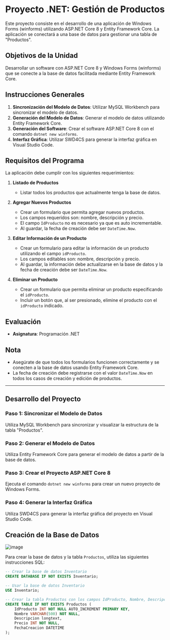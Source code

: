 # Proyecto .NET: Gestión de Productos

Este proyecto consiste en el desarrollo de una aplicación de Windows Forms (winforms) utilizando ASP.NET Core 8 y Entity Framework Core. La aplicación se conectará a una base de datos para gestionar una tabla de "Productos".

## Objetivos de la Unidad

Desarrollar un software con ASP.NET Core 8 y Windows Forms (winforms) que se conecte a la base de datos facilitada mediante Entity Framework Core.

## Instrucciones Generales

1. **Sincronización del Modelo de Datos**: Utilizar MySQL Workbench para sincronizar el modelo de datos.
2. **Generación del Modelo de Datos**: Generar el modelo de datos utilizando Entity Framework Core.
3. **Generación del Software**: Crear el software ASP.NET Core 8 con el comando `dotnet new winforms`.
4. **Interfaz Gráfica**: Utilizar SWD4CS para generar la interfaz gráfica en Visual Studio Code.

## Requisitos del Programa

La aplicación debe cumplir con los siguientes requerimientos:

1. **Listado de Productos** 
   - Listar todos los productos que actualmente tenga la base de datos.

2. **Agregar Nuevos Productos** 
   - Crear un formulario que permita agregar nuevos productos.
   - Los campos requeridos son: nombre, descripción y precio.
   - El campo `IdProducto` no es necesario ya que es auto incrementable.
   - Al guardar, la fecha de creación debe ser `DateTime.Now`.

3. **Editar Información de un Producto** 
   - Crear un formulario para editar la información de un producto utilizando el campo `idProducto`.
   - Los campos editables son: nombre, descripción y precio.
   - Al guardar, la información debe actualizarse en la base de datos y la fecha de creación debe ser `DateTime.Now`.

4. **Eliminar un Producto** 
   - Crear un formulario que permita eliminar un producto especificando el `idProducto`.
   - Incluir un botón que, al ser presionado, elimine el producto con el `idProducto` indicado.

## Evaluación
- **Asignatura**: Programación .NET 


## Nota

- Asegúrate de que todos los formularios funcionen correctamente y se conecten a la base de datos usando Entity Framework Core.
- La fecha de creación debe registrarse con el valor `DateTime.Now` en todos los casos de creación y edición de productos.

---

## Desarrollo del Proyecto

### Paso 1: Sincronizar el Modelo de Datos
Utiliza MySQL Workbench para sincronizar y visualizar la estructura de la tabla "Productos".

### Paso 2: Generar el Modelo de Datos
Utiliza Entity Framework Core para generar el modelo de datos a partir de la base de datos.

### Paso 3: Crear el Proyecto ASP.NET Core 8
Ejecuta el comando `dotnet new winforms` para crear un nuevo proyecto de Windows Forms.

### Paso 4: Generar la Interfaz Gráfica
Utiliza SWD4CS para generar la interfaz gráfica del proyecto en Visual Studio Code.

## Creación de la Base de Datos

![image](https://github.com/JorellStudent/WFCrud/assets/167504858/1697d040-8e82-4001-a590-7db2f799bcce)

Para crear la base de datos y la tabla `Productos`, utiliza las siguientes instrucciones SQL:

```sql
-- Crear la base de datos Inventario
CREATE DATABASE IF NOT EXISTS Inventario;

-- Usar la base de datos Inventario
USE Inventario;

-- Crear la tabla Productos con los campos IdProducto, Nombre, Descripcion y Precio
CREATE TABLE IF NOT EXISTS Productos (
    IdProducto INT NOT NULL AUTO_INCREMENT PRIMARY KEY,
    Nombre VARCHAR(500) NOT NULL,
    Descripcion longtext,
    Precio INT NOT NULL,
    FechaCreacion DATETIME 
);

